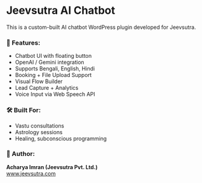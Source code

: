 # Jeevsutra AI Chatbot

This is a custom-built AI chatbot WordPress plugin developed for Jeevsutra.

### 🧠 Features:
- Chatbot UI with floating button
- OpenAI / Gemini integration
- Supports Bengali, English, Hindi
- Booking + File Upload Support
- Visual Flow Builder
- Lead Capture + Analytics
- Voice Input via Web Speech API

### 🛠️ Built For:
- Vastu consultations
- Astrology sessions
- Healing, subconscious programming

### 🚀 Author:
**Acharya Imran (Jeevsutra Pvt. Ltd.)**  
www.jeevsutra.com
